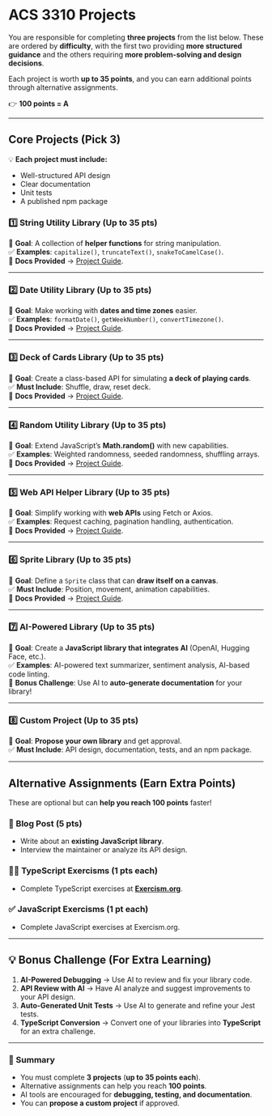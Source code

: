 # **ACS 3310 Projects**  

You are responsible for completing **three projects** from the list below. These are ordered by **difficulty**, with the first two providing **more structured guidance** and the others requiring **more problem-solving and design decisions**.  

Each project is worth **up to 35 points**, and you can earn additional points through alternative assignments.  

👉 **100 points = A**  

---

## **Core Projects (Pick 3)**
💡 **Each project must include:**
- Well-structured API design  
- Clear documentation  
- Unit tests  
- A published npm package  

### **1️⃣ String Utility Library (Up to 35 pts)**
📌 **Goal**: A collection of **helper functions** for string manipulation.  
✅ **Examples**: `capitalize()`, `truncateText()`, `snakeToCamelCase()`.  
📖 **Docs Provided** → [Project Guide](./project-string-lib.md).  

---

### **2️⃣ Date Utility Library (Up to 35 pts)**
📌 **Goal**: Make working with **dates and time zones** easier.  
✅ **Examples**: `formatDate()`, `getWeekNumber()`, `convertTimezone()`.  
📖 **Docs Provided** → [Project Guide](./project-date-lib.md).  

---

### **3️⃣ Deck of Cards Library (Up to 35 pts)**
📌 **Goal**: Create a class-based API for simulating **a deck of playing cards**.  
✅ **Must Include**: Shuffle, draw, reset deck.  
📖 **Docs Provided** → [Project Guide](./project-deck-of-cards-lib.md).  

---

### **4️⃣ Random Utility Library (Up to 35 pts)**
📌 **Goal**: Extend JavaScript’s **Math.random()** with new capabilities.  
✅ **Examples**: Weighted randomness, seeded randomness, shuffling arrays.  
📖 **Docs Provided** → [Project Guide](./project-random-lib.md).  

---

### **5️⃣ Web API Helper Library (Up to 35 pts)**
📌 **Goal**: Simplify working with **web APIs** using Fetch or Axios.  
✅ **Examples**: Request caching, pagination handling, authentication.  
📖 **Docs Provided** → [Project Guide](./project-api-lib.md).  

---

### **6️⃣ Sprite Library (Up to 35 pts)**
📌 **Goal**: Define a `Sprite` class that can **draw itself on a canvas**.  
✅ **Must Include**: Position, movement, animation capabilities.  
📖 **Docs Provided** → [Project Guide](./project-sprite-canvas.md).  

---

### **7️⃣ AI-Powered Library (Up to 35 pts)**
📌 **Goal**: Create a **JavaScript library that integrates AI** (OpenAI, Hugging Face, etc.).  
✅ **Examples**: AI-powered text summarizer, sentiment analysis, AI-based code linting.  
📖 **Bonus Challenge**: Use AI to **auto-generate documentation** for your library!  

---

### **8️⃣ Custom Project (Up to 35 pts)**
📌 **Goal**: **Propose your own library** and get approval.  
✅ **Must Include**: API design, documentation, tests, and an npm package.  

---

## **Alternative Assignments (Earn Extra Points)**
These are optional but can **help you reach 100 points** faster!  

### **📄 Blog Post (5 pts)**
- Write about an **existing JavaScript library**.  
- Interview the maintainer or analyze its API design.  

### **🧑‍💻 TypeScript Exercisms (1 pts each)**  
- Complete TypeScript exercises at **[Exercism.org](https://exercism.org/tracks/typescript)**.  

### **✅ JavaScript Exercisms (1 pt each)**  
- Complete JavaScript exercises at Exercism.org.  

---

## **💡 Bonus Challenge (For Extra Learning)**
1. **AI-Powered Debugging** → Use AI to review and fix your library code.  
2. **API Review with AI** → Have AI analyze and suggest improvements to your API design.  
3. **Auto-Generated Unit Tests** → Use AI to generate and refine your Jest tests.  
4. **TypeScript Conversion** → Convert one of your libraries into **TypeScript** for an extra challenge.  

---

### **🚀 Summary**
- You must complete **3 projects** (**up to 35 points each**).  
- Alternative assignments can help you reach **100 points**.  
- AI tools are encouraged for **debugging, testing, and documentation**.  
- You can **propose a custom project** if approved.  
